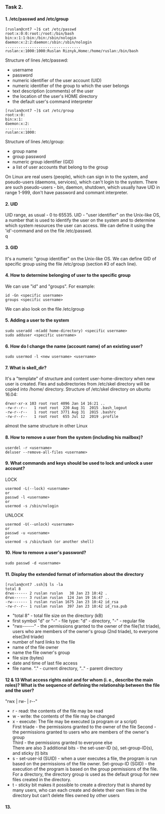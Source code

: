 ### Task 2.  

#### 1. /etc/passwd and /etc/group  

```
[ruslan@cnt7 ~]$ cat /etc/passwd
root:x:0:0:root:/root:/bin/bash
bin:x:1:1:bin:/bin:/sbin/nologin
daemon:x:2:2:daemon:/sbin:/sbin/nologin
..................................
ruslan:x:1000:1000:Ruslan Riznyk,Home:/home/ruslan:/bin/bash
```
Structure of lines /etc/passwd:  
- username
- password
- numeric identifier of the user account (UID)
- numeric identifier of the group to which the user belongs
- text description (comments) of the user
- the location of the user's HOME directory
- the default user's command interpreter  

```
[ruslan@cnt7 ~]$ cat /etc/group
root:x:0:
bin:x:1:
daemon:x:2:
............
ruslan:x:1000:
```

Structure of lines /etc/group:
- group name
- group password
- numeric group identifier (GID)
- a list of user accounts that belong to the group  

On Linux are real users (people), which can sign in to the system, and pseudo-users (daemons, services), which can't login to the system.  There are such pseudo-users - bin, daemon, shutdown, which usually have UID in range 1-999, don't have password and commant interpreter.  

#### 2. UID  
UID range, as usual - 0 to 65535. UID - "user identifier" on the Unix-like OS, a number that is used to identify the user on the system and to determine which system resources the user can access. We can define it using the 'id'-command and on the file /etc/passwd.  
q
#### 3. GID  
It's a numeric "group identifier" on the Unix-like OS. We can define GID of specific group using the file /etc/group (section #3 of each line).  

#### 4. How to determine belonging of user to the specific group  
We can use "id" and "groups". For example:
```
id -Gn <specific username>
groups <specific username>
```
We can also look on the file /etc/group  

#### 5. Adding a user to the system  
```
sudo useradd -m(add home-directory) <specific username>
sudo adduser <specific username>
```

#### 6. How do I change the name (account name) of an existing user?  
```
sudo usermod -l <new username> <username>
```

#### 7. What is skell_dir?  
It's a "template" of structure and content user-home-directory when new user is created. Fles and subdirectories from /etc/skel directory will be copied into /home/<new user> directory.
Structure of /etc/skel directory on ubuntu 16.04:  
```
drwxr-xr-x 103 root root 4096 Jan 14 16:21 ..
-rw-r--r--   1 root root  220 Aug 31  2015 .bash_logout
-rw-r--r--   1 root root 3771 Aug 31  2015 .bashrc
-rw-r--r--   1 root root  655 Jul 12  2019 .profile
```
almost the same structure in other Linux  

#### 8. How to remove a user from the system (including his mailbox)?  
```
userdel -r <username>
deluser --remove-all-files <username>
```

#### 9. What commands and keys should be used to lock and unlock a user account?  

LOCK
```
usermod -L(--lock) <username>
or
passwd -l <username>
or
usermod -s /sbin/nologin
```

UNLOCK  
```
usermod -U(--unlock) <username>
or
passwd -u <username>
or
usermod -s /sbin/bash (or another shell)
```

#### 10. How to remove a user's password?  
```
sudo passwd -d <username>
```

#### 11. Display the extended format of information about the directory
```
[ruslan@cnt7 .ssh]$ ls -la
total 8
drwx------ 2 ruslan ruslan   38 Jan 23 10:42 .
drwx------ 3 ruslan ruslan  124 Jan 19 16:47 ..
-rw------- 1 ruslan ruslan 1675 Jan 23 10:42 id_rsa
-rw-r--r-- 1 ruslan ruslan  397 Jan 23 10:42 id_rsa.pub
```
- "total 8" - total file size on the directory (kB)
- first symbol "d" or "-" - file type: "d" - directory, "-" - regular file
- "rwx------" - the permissions granted to the owner of the file(1st triade), users who are members of the owner's group (2nd triade), to everyone else(3rd triade)
- number of hard links to the file
- name of the file owner
- name the file owner's group
- file size (bytes)
- date and time of last file access
- file name. "." - current directory, ".." - parent directory  

#### 12 & 13 What access rights exist and for whom (i. e., describe the main roles)? What is the sequence of defining the relationship between the file and the user?   
"rwx | rw- | r--"  
- r - read: the contents of the file may be read
- w - write: the contents of the file may be changed
- x - execute: The file may be executed (a program or a script)  
First triade - the permissions granted to the owner of the file   Second - the permissions granted to users who are members of the owner's group  
Third - the permissions granted to everyone else  
There are also 3 additional bits - the set-user-ID (s), set-group-ID(s), and sticky (t) bits
- s - set-user-id (SUID) - when a user executes a file, the program is run based on the permissions of the file owner. Set-group-ID (SGID) - the execution of the program is based on the group permissions of the file. For a directory, the directory group is used as the default group for new files created in the directory.
- t - sticky bit makes it possible to create a directory that is shared by many users, who can each create and delete their own files in the directory but can’t delete files owned by other users  

#### 13. 